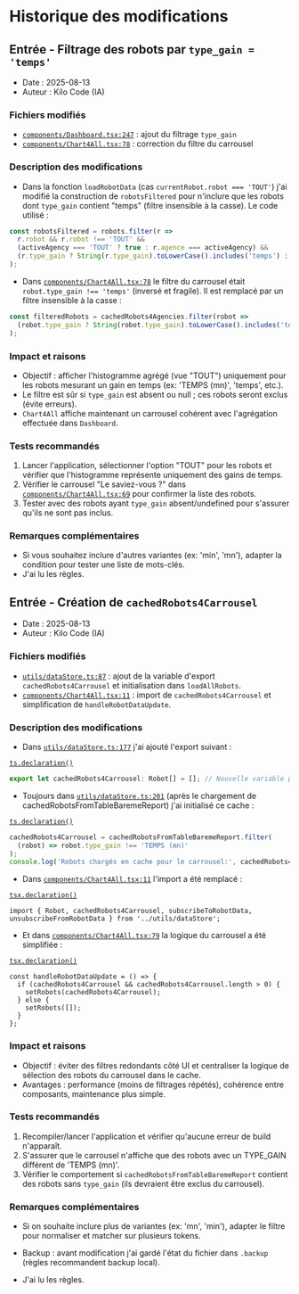 # Historique des modifications

## Entrée - Filtrage des robots par `type_gain = 'temps'`

- Date : 2025-08-13
- Auteur : Kilo Code (IA)

### Fichiers modifiés
- [`components/Dashboard.tsx:247`](components/Dashboard.tsx:247) : ajout du filtrage `type_gain`
- [`components/Chart4All.tsx:78`](components/Chart4All.tsx:78) : correction du filtre du carrousel

### Description des modifications
- Dans la fonction `loadRobotData` (cas `currentRobot.robot === 'TOUT'`) j'ai modifié la construction de `robotsFiltered` pour n'inclure que les robots dont `type_gain` contient "temps" (filtre insensible à la casse). Le code utilisé :

```ts
const robotsFiltered = robots.filter(r =>
  r.robot && r.robot !== 'TOUT' &&
  (activeAgency === 'TOUT' ? true : r.agence === activeAgency) &&
  (r.type_gain ? String(r.type_gain).toLowerCase().includes('temps') : false)
);
```

- Dans [`components/Chart4All.tsx:78`](components/Chart4All.tsx:78) le filtre du carrousel était `robot.type_gain !== 'temps'` (inversé et fragile). Il est remplacé par un filtre insensible à la casse :

```ts
const filteredRobots = cachedRobots4Agencies.filter(robot =>
  (robot.type_gain ? String(robot.type_gain).toLowerCase().includes('temps') : false)
);
```

### Impact et raisons
- Objectif : afficher l'histogramme agrégé (vue "TOUT") uniquement pour les robots mesurant un gain en temps (ex: 'TEMPS (mn)', 'temps', etc.).
- Le filtre est sûr si `type_gain` est absent ou null ; ces robots seront exclus (évite erreurs).
- `Chart4All` affiche maintenant un carrousel cohérent avec l'agrégation effectuée dans `Dashboard`.

### Tests recommandés
1. Lancer l'application, sélectionner l'option "TOUT" pour les robots et vérifier que l'histogramme représente uniquement des gains de temps.
2. Vérifier le carrousel "Le saviez-vous ?" dans [`components/Chart4All.tsx:69`](components/Chart4All.tsx:69) pour confirmer la liste des robots.
3. Tester avec des robots ayant `type_gain` absent/undefined pour s'assurer qu'ils ne sont pas inclus.

### Remarques complémentaires
- Si vous souhaitez inclure d'autres variantes (ex: 'min', 'mn'), adapter la condition pour tester une liste de mots-clés.
- J'ai lu les règles.

## Entrée - Création de `cachedRobots4Carrousel`

- Date : 2025-08-13
- Auteur : Kilo Code (IA)

### Fichiers modifiés
- [`utils/dataStore.ts:87`](utils/dataStore.ts:87) : ajout de la variable d'export `cachedRobots4Carrousel` et initialisation dans `loadAllRobots`.
- [`components/Chart4All.tsx:11`](components/Chart4All.tsx:11) : import de `cachedRobots4Carrousel` et simplification de `handleRobotDataUpdate`.

### Description des modifications
- Dans [`utils/dataStore.ts:177`](utils/dataStore.ts:177) j'ai ajouté l'export suivant :

[`ts.declaration()`](utils/dataStore.ts:177)
```ts
export let cachedRobots4Carrousel: Robot[] = []; // Nouvelle variable pour le carrousel
```

- Toujours dans [`utils/dataStore.ts:201`](utils/dataStore.ts:201) (après le chargement de cachedRobotsFromTableBaremeReport) j'ai initialisé ce cache :

[`ts.declaration()`](utils/dataStore.ts:201)
```ts
cachedRobots4Carrousel = cachedRobotsFromTableBaremeReport.filter(
  (robot) => robot.type_gain !== 'TEMPS (mn)'
);
console.log('Robots chargés en cache pour le carrousel:', cachedRobots4Carrousel);
```

- Dans [`components/Chart4All.tsx:11`](components/Chart4All.tsx:11) l'import a été remplacé :

[`tsx.declaration()`](components/Chart4All.tsx:11)
```tsx
import { Robot, cachedRobots4Carrousel, subscribeToRobotData, unsubscribeFromRobotData } from '../utils/dataStore';
```

- Et dans [`components/Chart4All.tsx:79`](components/Chart4All.tsx:79) la logique du carrousel a été simplifiée :

[`tsx.declaration()`](components/Chart4All.tsx:79)
```tsx
const handleRobotDataUpdate = () => {
  if (cachedRobots4Carrousel && cachedRobots4Carrousel.length > 0) {
    setRobots(cachedRobots4Carrousel);
  } else {
    setRobots([]);
  }
};
```

### Impact et raisons
- Objectif : éviter des filtres redondants côté UI et centraliser la logique de sélection des robots du carrousel dans le cache.
- Avantages : performance (moins de filtrages répétés), cohérence entre composants, maintenance plus simple.

### Tests recommandés
1. Recompiler/lancer l'application et vérifier qu'aucune erreur de build n'apparaît.
2. S'assurer que le carrousel n'affiche que des robots avec un TYPE_GAIN différent de 'TEMPS (mn)'.
3. Vérifier le comportement si `cachedRobotsFromTableBaremeReport` contient des robots sans `type_gain` (ils devraient être exclus du carrousel).

### Remarques complémentaires
- Si on souhaite inclure plus de variantes (ex: 'mn', 'min'), adapter le filtre pour normaliser et matcher sur plusieurs tokens.
- Backup : avant modification j'ai gardé l'état du fichier dans `.backup` (règles recommandent backup local).

- J'ai lu les règles.